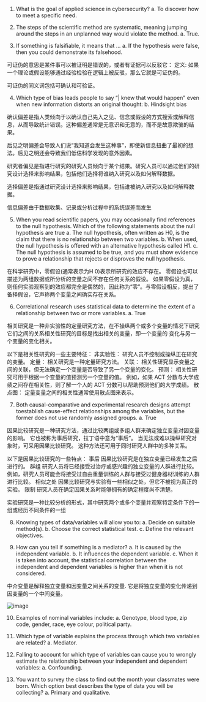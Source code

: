 
1. What is the goal of applied science in cybersecurity?
a. To discover how to meet a specific need.


2. The steps of the scientific method are systematic, meaning jumping around the steps in an unplanned way would violate the method.
a. True.

3. If something is falsifiable, it means that …
a. If the hypothesis were false, then you could demonstrate its falsehood.

可证伪的意思是某件事可以被证明是错误的，或者有证据可以反驳它： 
定义:
如果一个理论或假设能够通过经验检验在逻辑上被反驳，那么它就是可证伪的。

可证伪的同义词包括可确认和可验证。

4. Which type of bias leads people to say “| knew that would happen" even when new information distorts an original thought:
b. Hindsight bias

确认偏差是指人类倾向于以确认自己先入之见、信念或假设的方式搜索或解释信息，从而导致统计错误。这种偏差通​​常是无意识和无意的，而不是故意欺骗的结果。

后见之明偏差会导致人们说“我知道会发生这种事”，即使新信息扭曲了最初的想法。后见之明还会导致我们低估科学发现的意外因素。

研究者偏见是指进行研究的研究人员倾向于某个结果。研究人员可以通过他们的研究设计选择来影响结果，包括他们选择将谁纳入研究以及如何解释数据。

选择偏差是指通过研究设计选择来影响结果，包括谁被纳入研究以及如何解释数据。

信息偏差由于数据收集、记录或分析过程中的系统误差而发生

5. When you read scientific papers, you may occasionally find references to the null hypothesis. Which of the following statements about the null hypothesis are true
a. The null hypothesis, often written as H0, is the claim that there is no relationship between two variables.
b. When used, the null hypothesis is offered with an alternative hypothesis called H1.
c. The null hypothesis is assumed to be true, and you must show evidence to prove a relationship that rejects or disproves the null hypothesis.

在科学研究中，零假设(通常表示为H 0)表示所研究的效应不存在。 零假设也可以描述为两组数据或所分析的变量之间不存在任何关系的假设。
如果零假设为真，则任何实验观察到的效应都完全是偶然的，因此称为“零”。与零假设相反，提出了备择假设，它声称两个变量之间确实存在关系。


6. Correlational research uses statistical data to determine the extent of a relationship between two or more variables.
a. True

相关研究是一种非实验性的定量研究方法，在不操纵两个或多个变量的情况下研究它们之间的关系相关性研究的目标是找出相关的变量，即一个变量的 变化与另一个变量的变化相关。

以下是相关性研究的一些主要特征： 
非实验性： 研究人员不控制或操纵正在研究的变量。 
定量： 相关研究是一种定量研究方法。 
关联： 相关性研究显示变量之间的关联，但无法确定一个变量是否导致了另一个变量的变化。 
预测： 相关性研究可用于根据一个变量的值预测另一个变量的值。 例如，如果 ACT 分数与大学成绩之间存在相关性，则了解一个人的 ACT 分数可以帮助预测他们的大学成绩。 
散点图： 定量变量之间的相关性通常使用散点图来表示。


7. Both causal-comparative and experimental research designs attempt toestablish cause-effect relationships among the variables, but the former does not use randomly assigned groups.
a. True

因果比较研究是一种研究方法，通过比较两组或多组人群来确定独立变量对因变量的影响。 它也被称为事后研究，拉丁语中意为“事后”。 
当无法或难以操纵研究对象时，可采用因果比较研究。 这种方法还可用于同时研究人群中的多种关系。 

以下是因果比较研究的一些特点： 
事后
因果比较研究是在独立变量已经发生之后进行的。 
群组
研究人员将已经接受过治疗或感兴趣的独立变量的人群进行比较。 例如，研究人员可能会将接受过自由重量训练的人群与接受过健身器材训练的人群进行比较。 
相似之处
因果比较研究与实验有一些相似之处，但它不被视为真正的实验。 
限制
研究人员在确定因果关系时能够拥有的确定程度尚不清楚。

实验研究是一种比较分析的形式，其中研究两个或多个变量并观察特定条件下的一组或经历不同条件的一组



8. Knowing types of data/variables will allow you to:
a. Decide on suitable method(s).
b. Choose the correct statistical test.
c. Define the relevant objectives.

9. How can you tell if something is a mediator?
a. It is caused by the independent variable.
b. It influences the dependent variable.
c. When it is taken into account, the statistical correlation between the independent and dependent variables is higher than when it is not considered.

中介变量是解释独立变量和因变量之间关系的变量. 它是将独立变量的变化传递到因变量的一个中间变量。 

![image](https://github.com/muyue-jpg/warwick-study/blob/main/cyber%20security%20methods/img1.png)


10. Examples of nominal variables include:
a. Genotype, blood type, zip code, gender, race, eye colour, political party. 

11. Which type of variable explains the process through which two variables are related?
a. Mediator. 

12. Falling to account for which type of variables can cause you to wrongly estimate the relationship between your independent and dependent variables:
a. Confounding.

13. You want to survey the class to find out the month your classmates were born. Which option best describes the type of data you will be collecting?
a. Primary and qualitative.
